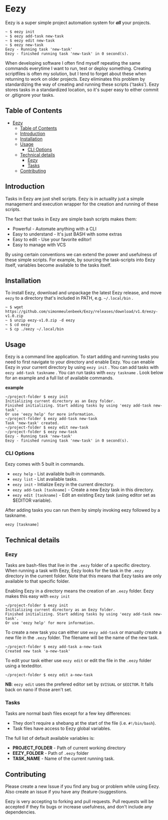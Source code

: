 # Eezy
Eezy is a super simple project automation system for ***all*** your projects. 

```shell
~ $ eezy init
~ $ eezy add-task new-task
~ $ eezy edit new-task
~ $ eezy new-task
Eezy - Running task 'new-task'
Eezy - finished running task 'new-task' in 0 second(s).
```

When developing software I often find myself repeating the same commands everytime I want to run, test or deploy something. Creating scriptfiles is often my solution, but I tend to forget about these when returning to work on older projects. Eezy eliminates this problem by standardizing the way of creating and running these scripts ('tasks'). Eezy stores tasks in a standardized location, so it's super easy to either commit or .gitignore your tasks. 

## Table of Contents
- [Eezy](#eezy)
  - [Table of Contents](#table-of-contents)
  - [Introduction](#introduction)
  - [Installation](#installation)
  - [Usage](#usage)
    - [CLI Options](#cli-options)
  - [Technical details](#technical-details)
    - [Eezy](#eezy-1)
    - [Tasks](#tasks)
  - [Contributing](#contributing)

## Introduction
Tasks in Eezy are just shell scripts. Eezy is in actuality just a simple management and execution wrapper for the creation and running of these scripts. 

The fact that tasks in Eezy are simple bash scripts makes them: 
* Powerful - Automate anything with a CLI
* Easy to understand - It's just BASH with some extras
* Easy to edit - Use your favorite editor!
* Easy to manage with VCS

By using certain conventions we can extend the power and usefulness of these simple scripts. For example, by sourcing the task-scripts into Eezy itself, variables become available to the tasks itself.

## Installation
To install Eezy, download and unpackage the latest Eezy release, and move `eezy` to a directory that's included in PATH, e.g. `~/.local/bin` .

```shell
~ $ wget https://github.com/simonmeulenbeek/Eezy/releases/download/v1.0/eezy-v1.0.zip
~ $ unzip eezy-v1.0.zip -d eezy
~ $ cd eezy
~ $ cp ./eezy ~/.local/bin
```

## Usage
Eezy is a command line application. To start adding and running tasks you need to first navigate to your directory and enable Eezy. You can enable Eezy in your current directory by using `eezy init` . You can add tasks with `eezy add-task taskname` . You can run tasks with `eezy taskname` . Look below for an example and a full list of available commands. 

**example**
```shell
~/project-folder $ eezy init
Initializing current directory as an Eezy folder.
Finished initializing. Start adding tasks by using 'eezy add-task new-task'.
Or use 'eezy help' for more information.
~/project-folder $ eezy add-task new-task
Task 'new-task' created.
~/project-folder $ eezy edit new-task
~/project-folder $ eezy new-task
Eezy - Running task 'new-task'
Eezy - finished running task 'new-task' in 0 second(s).
```

### CLI Options
Eezy comes with 5 built in commands.
* `eezy help` - List available built-in commands.
* `eezy list` - List available tasks.
* `eezy init` - Intialize Eezy in the current directory.
* `eezy add-task [taskname]` - Create a new Eezy task in this directory. 
* `eezy edit [taskname]` - Edit an existing Eezy task (using editor set as $EDITOR variable).
  
After adding tasks you can run them by simply invoking eezy followed by a taskname. 

`eezy [taskname]`


## Technical details
### Eezy
Tasks are bash-files that live in the `.eezy` folder of a specific directory. When running a task with Eezy, Eezy looks for the task in the `.eezy` directory in the current folder. Note that this means that Eezy tasks are only available to that specific folder. 

Enabling Eezy in a directory means the creation of an `.eezy` folder. Eezy makes this easy with `eezy init`
```shell
~/project-folder $ eezy init
Initializing current directory as an Eezy folder.
Finished initializing. Start adding tasks by using 'eezy add-task new-task'.
Or use 'eezy help' for more information.
```

To create a new task you can either use `eezy add-task` or manually create a new file in the `.eezy` folder. The filename will be the name of the new task.
```shell
~/project-folder $ eezy add-task a-new-task
Created new task 'a-new-task'
```

To edit your task either use `eezy edit` or edit the file in the `.eezy` folder using a texteditor.
```shell
~/project-folder $ eezy edit a-new-task
```
**NB**: `eezy edit` uses the prefered editor set by `$VISUAL` or `$EDITOR`. It falls back on nano if those aren't set. 

### Tasks

Tasks are normal bash files except for a few key differences:
* They don't require a shebang at the start of the file (i.e. `#!/bin/bash`).
* Task files have access to Eezy global variables.

The full list of default available variables is:
* **PROJECT_FOLDER** - Path of current working directory
* **EEZY_FOLDER** - Path of `.eezy` folder
* **TASK_NAME** - Name of the current running task.


## Contributing
Please create a new Issue if you find any bug or problem while using Eezy. Also create an issue if you have any (feature-)suggestions. 

Eezy is very accepting to forking and pull requests. Pull requests will be accepted if they fix bugs or increase usefulness, and don't include any dependencies.

